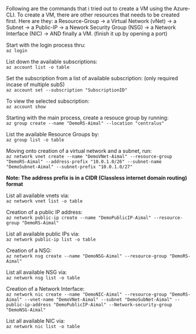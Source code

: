 Following are the commands that i tried out to create a VM using the Azure-CLI. To create a VM, there are other resources that needs to be created first. Here are they: a Resource-Group -> a Virtual Network (vNet) -> a Subnet -> a Public-IP -> a Nework Security Group (NSG) -> a Network Interface (NIC) -> AND finally a VM. (finish it up by opening a port)

Start with the login process thru:  
```az login```

List down the available subscriptions:  
```az account list -o table```

Set the subscription from a list of available subscription: (only required incase of multiple subS)  
```az account set --subscription "SubscriptionID"```

To view the selected subscription:  
```az account show```

Starting with the main process, create a resouce group by running:  
```az group create --name "DemoRS-Aimal" --location "centralus"```

List the available Resource Groups by:  
```az group list -o table```

Moving onto creation of a virtual network and a subnet, run:  
```az network vnet create --name "DemoVNet-Aimal" --resource-group "DemoRS-Aimal" --address-prefix "10.0.1.0/26" --subnet-name "DemoSubnet-Aimal" --subnet-prefix "10.0.1.0/27"```

**Note: The address prefix is in a CIDR (Classless internet domain routing) format** 

List all available vnets via:  
```az network vnet list -o table```

Creation of a public IP address:  
```az network public-ip create --name "DemoPublicIP-Aimal" --resource-group "DemoRS-Aimal"```

List all available public IPs via:  
```az network public-ip list -o table```

Creation of a NSG:  
```az network nsg create --name "DemoNSG-Aimal" --resource-group "DemoRS-Aimal"```

List all available NSG via:  
```az network nsg list -o table```

Creation of a Network Interface:  
```az network nic create --name "DemoNIC-Aimal" --resource-group "DemoRS-Aimal" --vnet-name "DemoVNet-Aimal" --subnet "DemoSubNet-Aimal" --public-ip-address "DemoPublicIP-Aimal" --Network-security-group "DemoNSG-Aimal"```

List all available NIC via:  
```az network nic list -o table```


